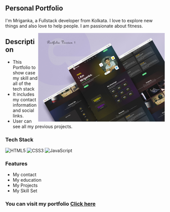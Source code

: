
## Personal Portfolio 

I'm Mriganka, a Fullstack developer from Kolkata. I love to explore new things and also love to help people. I am passionate about fitness.


<img align="right" alt="Coding" width="400" src="https://github.com/Dev-Mriganka/Dev-Mriganka.github.io/blob/main/image/Portfolio.jpg">


## Description

- This Portfolio to show case my skill and all of the tech stack 
- It includes my contact information and social links.
- User can see all my previous projects. 

### Tech Stack


![HTML5](https://img.shields.io/badge/html5-%23E34F26.svg?style=for-the-badge&logo=html5&logoColor=white)
![CSS3](https://img.shields.io/badge/css3-%231572B6.svg?style=for-the-badge&logo=css3&logoColor=white)
![JavaScript](https://img.shields.io/badge/javascript-%23323330.svg?style=for-the-badge&logo=javascript&logoColor=%23F7DF1E)

### Features 

- My contact
- My education
- My Projects
- My Skill Set

### You can visit my portfolio [Click here ](https://dev-mriganka.github.io)



